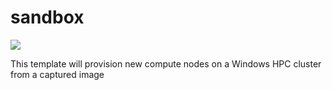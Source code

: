 # sandbox
<a href="https://portal.azure.com/#create/Microsoft.Template/uri/https%3A%2F%2Fraw.githubusercontent.com%2Fgrandparoach%2Fsandbox%2Fmaster%2F%2FComputeNodes%2Fazuredeploy.json" target="_blank">
    <img src="http://azuredeploy.net/deploybutton.png"/>
</a>


This template will provision new compute nodes on a Windows HPC cluster from a captured image
